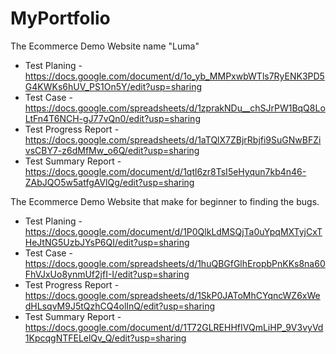 # MyPortfolio

The Ecommerce Demo Website name "Luma"
* Test Planing - https://docs.google.com/document/d/1o_yb_MMPxwbWTls7RyENK3PD5G4KWKs6hUV_PS1On5Y/edit?usp=sharing
* Test Case - https://docs.google.com/spreadsheets/d/1zprakNDu__chSJrPW1BqQ8LoLtFn4T6NCH-gJ77vQn0/edit?usp=sharing
* Test Progress Report - https://docs.google.com/spreadsheets/d/1aTQlX7ZBjrRbjfi9SuGNwBFZivsCBY7-z6dMfMw_o6Q/edit?usp=sharing
* Test Summary Report - https://docs.google.com/document/d/1qtl6zr8TsI5eHyqun7kb4n46-ZAbJQO5w5atfgAVlQg/edit?usp=sharing

The Ecommerce Demo Website that make for beginner to finding the bugs.
* Test Planing - https://docs.google.com/document/d/1P0QlkLdMSQjTa0uYpqMXTyjCxTHeJtNG5UzbJYsP6QI/edit?usp=sharing
* Test Case - https://docs.google.com/spreadsheets/d/1huQBGfGlhEropbPnKKs8na60FhVJxUo8ynmUf2jfI-I/edit?usp=sharing
* Test Progress Report - https://docs.google.com/spreadsheets/d/1SkP0JAToMhCYqncWZ6xWedHLsqvM9J5tQzhCQ4olInQ/edit?usp=sharing
* Test Summary Report - https://docs.google.com/document/d/1T72GLREHHfIVQmLiHP_9V3vyVd1KpcqgNTFELelQv_Q/edit?usp=sharing

